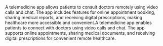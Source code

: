 A telemedicine app allows patients to consult doctors remotely using video calls and chat. The app includes features for online appointment booking, sharing medical reports, and receiving digital prescriptions, making healthcare more accessible and convenient.A telemedicine app enables patients to connect with doctors using video calls and chat. The app supports online appointments, sharing medical documents, and receiving digital prescriptions for convenient remote healthcare.
